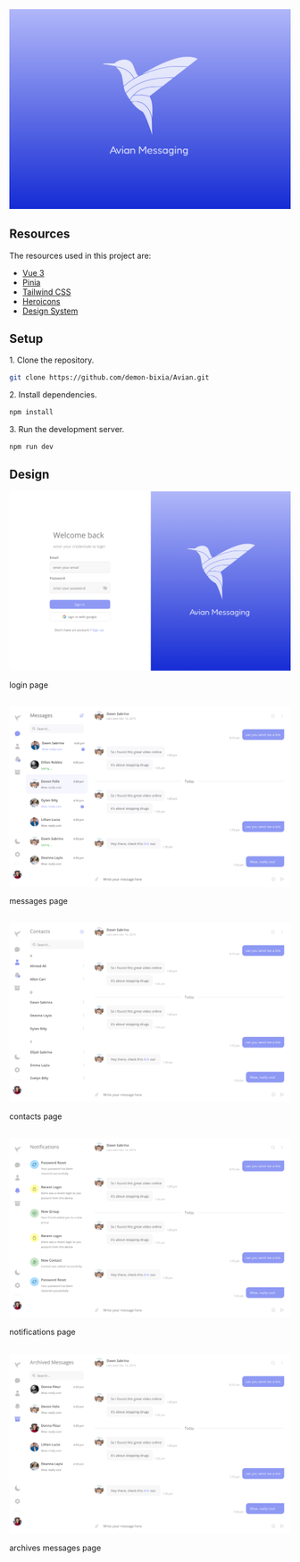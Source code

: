 <img src="src/assets/cover.svg"/>

## Resources

<p>The resources used in this project are:</p>

- <a href="https://vuejs.org/">Vue 3</a>
- <a href="https://pinia.vuejs.org/">Pinia</a>
- <a href="https://tailwindcss.com/">Tailwind CSS</a>
- <a href="https://heroicons.com/">Heroicons</a>
- <a href="https://www.figma.com/file/P4anyRLoN2NNhDicfFUcqi/Avian-Chat?node-id=0%3A1">Design System</a>

## Setup

<p>1. Clone the repository.</p>

```bash
git clone https://github.com/demon-bixia/Avian.git
```

<p>2. Install dependencies.</p>

```bash
npm install
```

<p>3. Run the development server.</p>

```bash
npm run dev
```

## Design


<img src="src/assets/screenshots/login.png"/>
<p>login page</p>

<br/>

<img src="src/assets/screenshots/messages.jpg"/>
<p>messages page</p>

<br/>

<img src="src/assets/screenshots/contacts.png"/>
<p>contacts page</p>

<br/>

<img src="src/assets/screenshots/notifications.png"/>
<p>notifications page</p>

<br/>

<img src="src/assets/screenshots/archived messages.png"/>
<p>archives messages page</p>

<br/>